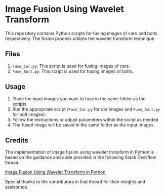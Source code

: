 # Image Fusion Using Wavelet Transform

This repository contains Python scripts for fusing images of cars and bolts respectively. The fusion process utilizes the wavelet transform technique. 

## Files

1. `Fuse_Car.py`: This script is used for fusing images of cars.
2. `Fuse_Bolt.py`: This script is used for fusing images of bolts.

## Usage

1. Place the input images you want to fuse in the same folder as the scripts.
2. Run the appropriate script (`Fuse_Car.py` for car images and `Fuse_Bolt.py` for bolt images).
3. Follow the instructions or adjust parameters within the script as needed.
4. The fused image will be saved in the same folder as the input images.

## Credits

The implementation of image fusion using wavelet transform in Python is based on the guidance and code provided in the following Stack Overflow thread:

[Image Fusion Using Wavelet Transform in Python](https://stackoverflow.com/questions/42608721/image-fusion-using-wavelet-transform-in-python)

Special thanks to the contributors in that thread for their insights and assistance.
